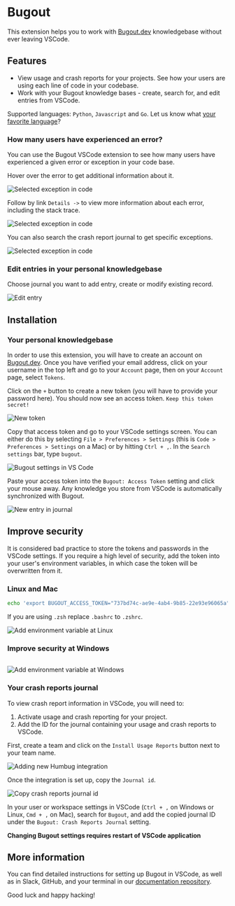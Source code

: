 # Bugout

This extension helps you to work with [Bugout.dev](https://bugout.dev) knowledgebase without ever leaving VSCode.

## Features

- View usage and crash reports for your projects. See how your users are using each line of code in
  your codebase.
- Work with your Bugout knowledge bases - create, search for, and edit entries from VSCode.

Supported languages: `Python`, `Javascript` and `Go`. Let us know what [your favorite language](https://bugout.dev/)?

### How many users have experienced an error?

You can use the Bugout VSCode extension to see how many users have experienced a given error or
exception in your code base. 

Hover over the error to get additional information about it.

![Selected exception in code](https://s3.amazonaws.com/static.simiotics.com/bugout-dev-docs/bugout-vscode-hover.png)

Follow by link `Details ->` to view more information about each error, including the stack trace. 

![Selected exception in code](https://s3.amazonaws.com/static.simiotics.com/bugout-dev-docs/bugout-vscode-exception-traceback.png)

You can also search the crash report journal to get specific exceptions.

![Selected exception in code](https://s3.amazonaws.com/static.simiotics.com/bugout-dev-docs/bugout-vscode-search-tag.png)

### Edit entries in your personal knowledgebase

Choose journal you want to add entry, create or modify existing record.

![Edit entry](https://s3.amazonaws.com/static.simiotics.com/bugout-dev-docs/bugout-vscode-edit-entry.gif)

## Installation

### Your personal knowledgebase

In order to use this extension, you will have to create an account on [Bugout.dev](https://bugout.dev).
Once you have verified your email address, click on your username in the top left and go to your `Account` page, then on your `Account` page, select `Tokens`.

Click on the `+` button to create a new token (you will have to provide your password here). You should now
see an access token. `Keep this token secret!`

![New token](https://s3.amazonaws.com/static.simiotics.com/bugout-dev-docs/bugout-create-token.png)

Copy that access token and go to your VSCode settings screen. You can either do this by selecting `File > Preferences > Settings` (this is `Code > Preferences > Settings` on a Mac) or by hitting `Ctrl + ,`. In the `Search settings` bar, type `bugout`.

![Bugout settings in VS Code](https://s3.amazonaws.com/static.simiotics.com/bugout-dev-docs/bugout-vscode-settings.png)

Paste your access token into the `Bugout: Access Token` setting and click your mouse away. Any knowledge you store from VSCode is automatically synchronized with Bugout.

![New entry in journal](https://s3.amazonaws.com/static.simiotics.com/bugout-dev-docs/bugout-personal-entry-from-vscode.png)

## Improve security

It is considered bad practice to store the tokens and passwords in the VSCode settings. If you require a high level of security, add the token into your user's environment variables, in which case the token will be overwritten from it. 

### Linux and Mac

```bash
echo 'export BUGOUT_ACCESS_TOKEN="737bd74c-ae9e-4ab4-9b85-22e93e96065a"' >> ~/.bashrc
```

If you are using `.zsh` replace `.bashrc` to `.zshrc`.

![Add environment variable at Linux](https://s3.amazonaws.com/static.simiotics.com/bugout-dev-docs/demo-vscode-add-var.png)

### Improve security at Windows

```powershell

```

![Add environment variable at Windows]()


### Your crash reports journal

To view crash report information in VSCode, you will need to:
1. Activate usage and crash reporting for your project.
2. Add the ID for the journal containing your usage and crash reports to VSCode.

First, create a team and click on the `Install Usage Reports` button next to your team name.

![Adding new Humbug integration](https://s3.amazonaws.com/static.simiotics.com/bugout-dev-docs/bugout-create-team.png)

Once the integration is set up, copy the `Journal id`.

![Copy crash reports journal id](https://s3.amazonaws.com/static.simiotics.com/bugout-dev-docs/bugout-create-humbug-journal.png)

In your user or workspace settings in VSCode (`Ctrl + ,` on Windows or Linux, `Cmd + ,` on Mac),
search for `Bugout`, and add the copied journal ID under the `Bugout: Crash Reports Journal`
setting.

**Changing Bugout settings requires restart of VSCode application**

## More information

You can find detailed instructions for setting up Bugout in VSCode, as well as in Slack, GitHub, and your terminal in our [documentation repository](https://github.com/bugout-dev/docs/blob/main/tutorials/vscode-setup.md).

Good luck and happy hacking!
